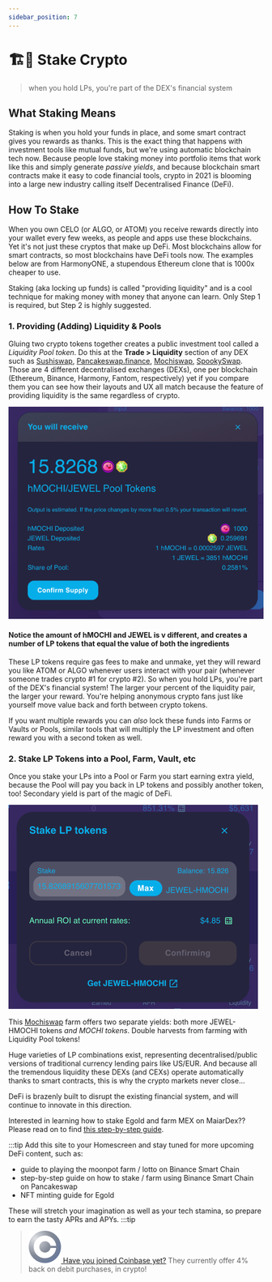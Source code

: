 ```yaml
---
sidebar_position: 7
---
```

# 🏗🏯 Stake Crypto

>  when you hold LPs, you're part of the DEX's financial system

## What Staking Means

Staking is when you hold your funds in place, and some smart contract gives you rewards as thanks. This is the exact thing that happens with investment tools like mutual funds, but we're using automatic blockchain tech now. Because people love staking money into portfolio items that work like this and simply generate *passive yields*, and because blockchain smart contracts make it easy to code financial tools, crypto in 2021 is blooming into a large new industry calling itself Decentralised Finance (DeFi).

## How To Stake

When you own CELO (or ALGO, or ATOM) you receive rewards directly into your wallet every few weeks, as people and apps use these blockchains. Yet it's not just these cryptos that make up DeFi. Most blockchains allow for smart contracts, so most blockchains have DeFi tools now. The examples below are from HarmonyONE, a stupendous Ethereum clone that is 1000x cheaper to use.

Staking (aka locking up funds) is called "providing liquidity" and is a cool technique for making money with money that anyone can learn. Only Step 1 is required, but Step 2 is highly suggested.

### 1. Providing (Adding) Liquidity & Pools

Gluing two crypto tokens together creates a public investment tool called a *Liquidity Pool token*. Do this at the **Trade > Liquidity** section of any DEX such as [Sushiswap](https://sushi.com), [Pancakeswap.finance](https://pancakeswap.finance/liquidity), [Mochiswap](https://harmony.mochiswap.io/liquidity), [SpookySwap](https://spookyswap.finance/add). Those are 4 different decentralised exchanges (DEXs), one per blockchain (Ethereum, Binance, Harmony, Fantom, respectively) yet if you compare them you can see how their layouts and UX all match because the feature of providing liquidity is the same regardless of crypto.

![Staking and LP Tutorial Step 3,1](../../static/img/lp1.png)
#### Notice the amount of hMOCHI and JEWEL is v different, and creates a number of LP tokens that equal the value of both the ingredients

These LP tokens require gas fees to make and unmake, yet they will reward you like ATOM or ALGO whenever users interact with your pair (whenever someone trades crypto #1 for crypto #2). So when you hold LPs, you're part of the DEX's financial system! The larger your percent of the liquidity pair, the larger your reward. You're helping anonymous crypto fans just like yourself move value back and forth between crypto tokens.

If you want multiple rewards you can *also* lock these funds into Farms or Vaults or Pools, similar tools that will multiply the LP investment and often reward you with a second token as well. 


### 2. Stake LP Tokens into a Pool, Farm, Vault, etc 
Once you stake your LPs into a Pool or Farm you start earning extra yield, because the Pool will pay you back in LP tokens and possibly another token, too! Secondary yield is part of the magic of DeFi.

![Staking and LP Tutorial Step 3,2](../../static/img/lp2.png)

This [Mochiswap](https://harmony.mochiswap.io/farms) farm offers two separate yields: both more JEWEL-HMOCHI tokens *and MOCHI tokens*. Double harvests from farming with Liquidity Pool tokens!

Huge varieties of LP combinations exist, representing decentralised/public versions of traditional currency lending pairs like US/EUR. And because all the tremendous liquidity these DEXs (and CEXs) operate automatically thanks to smart contracts, this is why the crypto markets never close...

DeFi is brazenly built to disrupt the existing financial system, and will continue to innovate in this direction. 

Interested in learning how to stake Egold and farm MEX on MaiarDex?? Please read on to find [this step-by-step guide](http://localhost:3000/docs/basics/mex%20farming).

:::tip
Add this site to your Homescreen and stay tuned for more upcoming DeFi content, such as:

- guide to playing the moonpot farm / lotto on Binance Smart Chain
- step-by-step guide on how to stake / farm using Binance Smart Chain on Pancakeswap
- NFT minting guide for Egold

These will stretch your imagination as well as your tech stamina, so prepare to earn the tasty APRs and APYs.
:::tip


> [![Coinbase](../../static/img/Coinbase-logo.png) Have you joined Coinbase yet?](https://www.coinbase.com/join/jacks_pv) They currently offer 4% back on debit purchases, in crypto!

